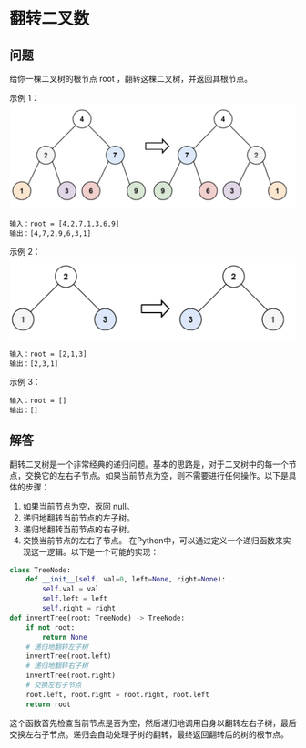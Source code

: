 # 翻转二叉数
## 问题
给你一棵二叉树的根节点 root ，翻转这棵二叉树，并返回其根节点。



示例 1：
![F%i](pic/翻转二叉树1.png)

```
输入：root = [4,2,7,1,3,6,9]
输出：[4,7,2,9,6,3,1]
```
示例 2：
![F%i](pic/翻转二叉树2.png)

```
输入：root = [2,1,3]
输出：[2,3,1]
```
示例 3：
```
输入：root = []
输出：[]
```
## 解答
翻转二叉树是一个非常经典的递归问题。基本的思路是，对于二叉树中的每一个节点，交换它的左右子节点。如果当前节点为空，则不需要进行任何操作。以下是具体的步骤：
1. 如果当前节点为空，返回 null。
2. 递归地翻转当前节点的左子树。
3. 递归地翻转当前节点的右子树。
4. 交换当前节点的左右子节点。
在Python中，可以通过定义一个递归函数来实现这一逻辑。以下是一个可能的实现：
```python
class TreeNode:
    def __init__(self, val=0, left=None, right=None):
        self.val = val
        self.left = left
        self.right = right
def invertTree(root: TreeNode) -> TreeNode:
    if not root:
        return None
    # 递归地翻转左子树
    invertTree(root.left)
    # 递归地翻转右子树
    invertTree(root.right)
    # 交换左右子节点
    root.left, root.right = root.right, root.left
    return root
```
这个函数首先检查当前节点是否为空，然后递归地调用自身以翻转左右子树，最后交换左右子节点。递归会自动处理子树的翻转，最终返回翻转后的树的根节点。

